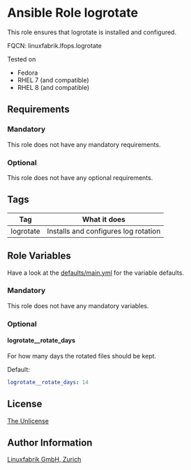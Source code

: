 # Ansible Role logrotate

This role ensures that logrotate is installed and configured.

FQCN: linuxfabrik.lfops.logrotate

Tested on

* Fedora
* RHEL 7 (and compatible)
* RHEL 8 (and compatible)


## Requirements

### Mandatory

This role does not have any mandatory requirements.


### Optional

This role does not have any optional requirements.


## Tags

| Tag       | What it does                         |
| ---       | ------------                         |
| logrotate | Installs and configures log rotation |


## Role Variables

Have a look at the [defaults/main.yml](https://github.com/Linuxfabrik/lfops/blob/main/roles/logrotate/defaults/main.yml) for the variable defaults.


### Mandatory

This role does not have any mandatory variables.


### Optional

#### logrotate__rotate_days

For how many days the rotated files should be kept.

Default:
```yaml
logrotate__rotate_days: 14
```


## License

[The Unlicense](https://unlicense.org/)


## Author Information

[Linuxfabrik GmbH, Zurich](https://www.linuxfabrik.ch)
